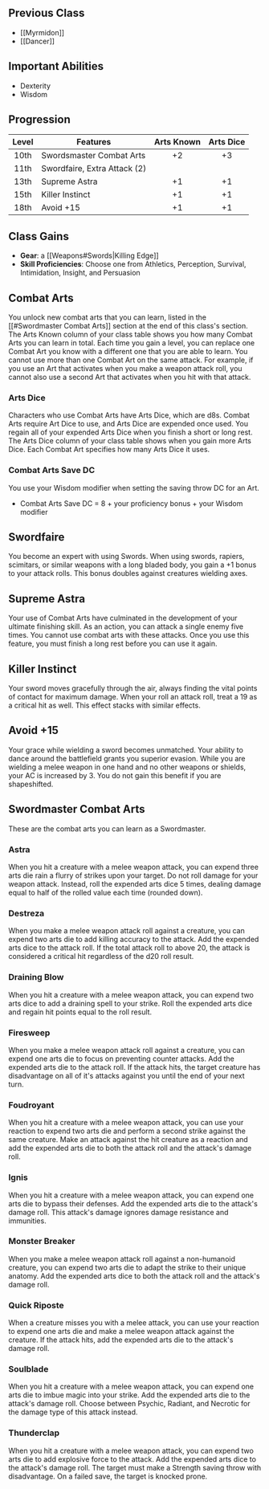 ## Previous Class
- [[Myrmidon]]
- [[Dancer]]
## Important Abilities
- Dexterity
- Wisdom
## Progression
| Level | Features                     | Arts Known | Arts Dice |
| :---: | ---------------------------- | :--------: | :-------: |
| 10th  | Swordsmaster Combat Arts     |     +2     |    +3     |
| 11th  | Swordfaire, Extra Attack (2) |            |           |
| 13th  | Supreme Astra                |     +1     |    +1     |
| 15th  | Killer Instinct              |     +1     |    +1     |
| 18th  | Avoid +15                    |     +1     |    +1     |
## Class Gains
- **Gear**: a [[Weapons#Swords|Killing Edge]]
- **Skill Proficiencies**: Choose one from Athletics, Perception, Survival, Intimidation, Insight, and Persuasion
## Combat Arts
You unlock new combat arts that you can learn, listed in the [[#Swordmaster Combat Arts]] section at the end of this class's section. The Arts Known column of your class table shows you how many Combat Arts you can learn in total. Each time you gain a level, you can replace one Combat Art you know with a different one that you are able to learn.
You cannot use more than one Combat Art on the same attack. For example, if you use an Art that activates when you make a weapon attack roll, you cannot also use a second Art that activates when you hit with that attack.
### Arts Dice
Characters who use Combat Arts have Arts Dice, which are d8s. Combat Arts require Art Dice to use, and Arts Dice are expended once used. You regain all of your expended Arts Dice when you finish a short or long rest.
The Arts Dice column of your class table shows when you gain more Arts Dice. Each Combat Art specifies how many Arts Dice it uses.
### Combat Arts Save DC
You use your Wisdom modifier when setting the saving throw DC for an Art.
- Combat Arts Save DC  =  8 + your proficiency bonus + your Wisdom modifier
## Swordfaire
You become an expert with using Swords. When using swords, rapiers, scimitars, or similar weapons with a long bladed body, you gain a +1 bonus to your attack rolls. This bonus doubles against creatures wielding axes.
## Supreme Astra
Your use of Combat Arts have culminated in the development of your ultimate finishing skill.
As an action, you can attack a single enemy five times. You cannot use combat arts with these attacks.
Once you use this feature, you must finish a long rest before you can use it again.
## Killer Instinct
Your sword moves gracefully through the air, always finding the vital points of contact for maximum damage. When your roll an attack roll, treat a 19 as a critical hit as well.
This effect stacks with similar effects.
## Avoid +15
Your grace while wielding a sword becomes unmatched. Your ability to dance around the battlefield grants you superior evasion.
While you are wielding a melee weapon in one hand and no other weapons or shields, your AC is increased by 3. You do not gain this benefit if you are shapeshifted.
## Swordmaster Combat Arts
These are the combat arts you can learn as a Swordmaster.
### Astra
When you hit a creature with a melee weapon attack, you can expend three arts die rain a flurry of strikes upon your target.
Do not roll damage for your weapon attack. Instead, roll the expended arts dice 5 times, dealing damage equal to half of the rolled value each time (rounded down).
### Destreza
When you make a melee weapon attack roll against a creature, you can expend two arts die to add killing accuracy to the attack. Add the expended arts dice to the attack roll. If the total attack roll to above 20, the attack is considered a critical hit regardless of the d20 roll result.
### Draining Blow
When you hit a creature with a melee weapon attack, you can expend two arts dice to add a draining spell to your strike. Roll the expended arts dice and regain hit points equal to the roll result.
### Firesweep
When you make a melee weapon attack roll against a creature, you can expend one arts die to focus on preventing counter attacks. Add the expended arts die to the attack roll.
If the attack hits, the target creature has disadvantage on all of it's attacks against you until the end of your next turn.
### Foudroyant
When you hit a creature with a melee weapon attack, you can use your reaction to expend two arts die and perform a second strike against the same creature. Make an attack against the hit creature as a reaction and add the expended arts die to both the attack roll and the attack's damage roll.
### Ignis
When you hit a creature with a melee weapon attack, you can expend one arts die to bypass their defenses. Add the expended arts die to the attack's damage roll. This attack's damage ignores damage resistance and immunities.
### Monster Breaker
When you make a melee weapon attack roll against a non-humanoid creature, you can expend two arts die to adapt the strike to their unique anatomy. Add the expended arts dice to both the attack roll and the attack's damage roll.
### Quick Riposte
When a creature misses you with a melee attack, you can use your reaction to expend one arts die and make a melee weapon attack against the creature. If the attack hits, add the expended arts die to the attack's damage roll.
### Soulblade
When you hit a creature with a melee weapon attack, you can expend one arts die to imbue magic into your strike. Add the expended arts die to the attack's damage roll. Choose between Psychic, Radiant, and Necrotic for the damage type of this attack instead.
### Thunderclap
When you hit a creature with a melee weapon attack, you can expend two arts die to add explosive force to the attack. Add the expended arts dice to the attack's damage roll. The target must make a Strength saving throw with disadvantage. On a failed save, the target is knocked prone.